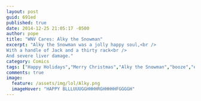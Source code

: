 ```yaml
---
layout: post
guid: 691ed
published: true
date: 2014-12-25 21:05:17 -0500
author: pope
title: "WNV Cares: Alky the Snowman"
excerpt: "Alky the Snowman was a jolly happy soul,<br />
With a handle of Jack and a thirty rack<br />
And severe liver damage."
category: Comics
tags: ["Happy Holidays","Merry Christmas","Alky the Snowman","booze","everything's okay if you're drunk!","driving","WNV Cares","operating motor vehicles"]
comments: true 
image:
  feature: /assets/img/lol/Alky.png
  imageHover: "HAPPY BLLLUUUGGHHHHRGHHHHHFGGGGH"
---
```


